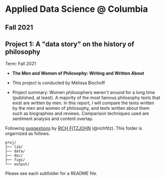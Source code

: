 # Applied Data Science @ Columbia
## Fall 2021
## Project 1: A "data story" on the history of philosophy

Term: Fall 2021

+ **The Men and Women of Philosophy: Writing and Written About**
+ This project is conducted by Melissa Bischoff

+ Project summary: Women philosophers weren't around for a long time (published, at least). A majority of the most famous philosophy texts that exist are written by men. In this report, I will compare the texts written by the men and women of philosophy, and texts written about them such as biographies and reviews. Comparison techniques used are sentiment analysis and content overlap.

Following [suggestions](http://nicercode.github.io/blog/2013-04-05-projects/) by [RICH FITZJOHN](http://nicercode.github.io/about/#Team) (@richfitz). This folder is orgarnized as follows.

```
proj/
├── lib/
├── data/
├── doc/
├── figs/
└── output/
```

Please see each subfolder for a README file.
